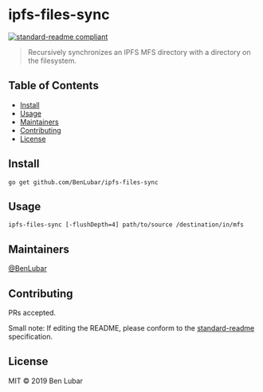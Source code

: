 # ipfs-files-sync

[![standard-readme compliant](https://img.shields.io/badge/standard--readme-OK-green.svg?style=flat-square)](https://github.com/RichardLitt/standard-readme)

> Recursively synchronizes an IPFS MFS directory with a directory on the filesystem.

## Table of Contents

- [Install](#install)
- [Usage](#usage)
- [Maintainers](#maintainers)
- [Contributing](#contributing)
- [License](#license)

## Install

```
go get github.com/BenLubar/ipfs-files-sync
```

## Usage

```
ipfs-files-sync [-flushDepth=4] path/to/source /destination/in/mfs
```

## Maintainers

[@BenLubar](https://github.com/BenLubar)

## Contributing

PRs accepted.

Small note: If editing the README, please conform to the [standard-readme](https://github.com/RichardLitt/standard-readme) specification.

## License

MIT © 2019 Ben Lubar
